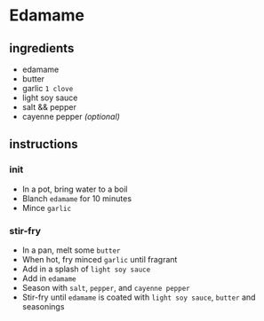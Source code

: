 # Edamame

## ingredients

- edamame
- butter
- garlic `1 clove`
- light soy sauce
- salt && pepper
- cayenne pepper *(optional)*

## instructions

### init

- In a pot, bring water to a boil
- Blanch `edamame` for 10 minutes
- Mince `garlic`

### stir-fry

- In a pan, melt some `butter`
- When hot, fry minced `garlic` until fragrant
- Add in a splash of `light soy sauce`
- Add in `edamame`
- Season with `salt`, `pepper`, and `cayenne pepper`
- Stir-fry until `edamame` is coated with `light soy sauce`, `butter` and seasonings
